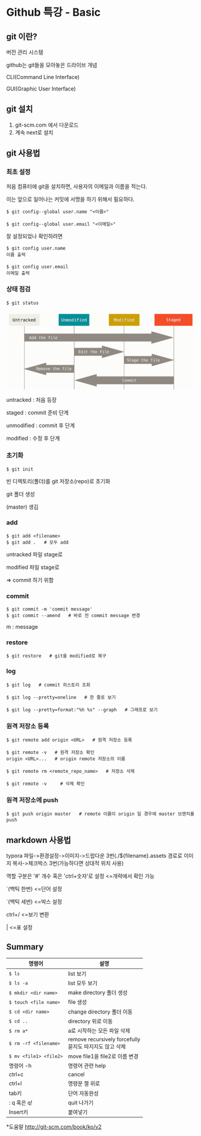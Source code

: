 # Github 특강 - Basic

## git 이란?

버전 관리 시스템

github는 git들을 모아놓은 드라이브 개념

CLI(Command Line Interface)

GUI(Graphic User Interface)



## git 설치

1. git-scm.com 에서 다운로드
2. 계속 next로 설치



## git 사용법

### 최초 설정

처음 컴퓨터에 git을 설치하면, 사용자의 이메일과 이름을 적는다.

이는 앞으로 일어나는 커밋에 서명을 하기 위해서 필요하다.

```
$ git config--global user.name "<이름>"

$ git config--global user.email "<이메일>"
```

잘 설정되었나 확인하려면

```
$ git config user.name
이름 출력

$ git config user.email
이메일 출력
```



### 상태 점검

```
$ git status
```

![image-20201222172552194](basic.assets/image-20201222172552194.png)

untracked : 처음 등장

staged : commit 준비 단계

unmodified : commit 후 단계

modified : 수정 후 단계



### 초기화

```
$ git init
```

빈 디렉토리(폴더)를 git 저장소(repo)로 초기화

git 폴더 생성

(master) 생김



### add

``` 
$ git add <filename>
$ git add .   # 모두 add
```

untracked 파일 stage로

modified 파일 stage로

=> commit 하기 위함



### commit

```
$ git commit -m 'commit message'
$ git commit --amend   # 바로 전 commit message 변경
```

m : message



### restore

```
$ git restore   # git을 modified로 복구
```



### log

```
$ git log   # commit 히스토리 조회

$ git log --pretty=oneline   # 한 줄로 보기

$ git log --pretty=format:"%h %s" --graph   # 그래프로 보기
```



### 원격 저장소 등록

```
$ git remote add origin <URL>   # 원격 저장소 등록

$ git remote -v   # 원격 저장소 확인
origin <URL>...   # origin remote 저장소의 이름

$ git remote rm <remote_repo_name>   # 저장소 삭제

$ git remote -v   	# 삭제 확인
```



### 원격 저장소에 push

```
$ git push origin master   # remote 이름이 origin 일 경우에 master 브랜치를 push
```



## markdown 사용법

typora 파일->환경설정->이미지->드랍다운 3번(./${filename}.assets 경로로 이미지 복사->체크박스 3번(가능하다면 상대적 위치 사용)

역할 구분은 '#' 개수 혹은 'ctrl+숫자'로 설정 <=개략에서 확인 가능

`(백틱 한번) <=단어 설정

`(백틱 세번) <=박스 설정

ctrl+/ <=보기 변환

| <=표 설정



## Summary

| 명령어                 | 설명                                                         |
| ---------------------- | ------------------------------------------------------------ |
| `$ ls`                 | list 보기                                                    |
| `$ ls -a`              | list 모두 보기                                               |
| `$ mkdir <dir name>`   | make directory 폴더 생성                                     |
| `$ touch <file name>`  | file 생성                                                    |
| `$ cd <dir name>`      | change directory 폴더 이동                                   |
| `$ cd ..`              | directory 위로 이동                                          |
| `$ rm a*`              | a로 시작하는 모든 파일 삭제                                  |
| `$ rm -rf <filename>`  | remove recursively forcefully<br />묻지도 따지지도 않고 삭제 |
| `$ mv <file1> <file2>` | move file1을 file2로 이름 변경                               |
| 명령어 -h              | 명령어 관련 help                                             |
| ctrl+c                 | cancel                                                       |
| ctrl+l                 | 명령문 젤 위로                                               |
| tab키                  | 단어 자동완성                                                |
| : q 혹은 q!            | quit 나가기                                                  |
| Insert키               | 붙여넣기                                                     |

*도움말 http://git-scm.com/book/ko/v2
